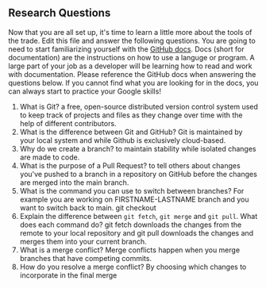 ## Research Questions 

Now that you are all set up, it's time to learn a little more about the tools of the trade. Edit this file and answer the following questions. You are going to need to start familiarizing yourself with the [GitHub docs](https://docs.github.com/en). Docs (short for documentation) are the instructions on how to use a languge or program. A large part of your job as a developer will be learning how to read and work with documentation. Please reference the GitHub docs when answering the questions below. If you cannot find what you are looking for in the docs, you can always start to practice your Google skills!

1. What is Git?
    a free, open-source distributed version control system used to keep track of projects and files as they change over time with the help of different contributors.
2. What is the difference between Git and GitHub?
    Git is maintained by your local system and while Github is  exclusively cloud-based.
3. Why do we create a branch? 
    to maintain stability while isolated changes are made to code.
4. What is the purpose of a Pull Request?
    to tell others about changes you've pushed to a branch in a repository on GitHub before the changes are merged into the main branch.
5. What is the command you can use to switch between branches? For example you are working on FIRSTNAME-LASTNAME branch and you want to switch back to main.
    git checkout
6. Explain the difference between `git fetch`, `git merge` and `git pull`. What does each command do?
    git fetch downloads the changes from the remote to your local repository and git pull downloads the changes and merges them into your current branch.
7. What is a merge conflict?
    Merge conflicts happen when you merge branches that have competing commits.
8. How do you resolve a merge conflict?
    By choosing which changes to incorporate in the final merge